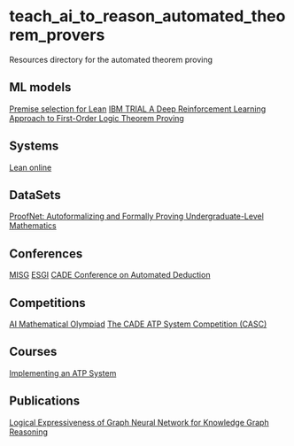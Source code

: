 # teach_ai_to_reason_automated_theorem_provers
Resources directory for the automated theorem proving 

## ML models 
[Premise selection for Lean](https://github.com/BartoszPiotrowski/lean-premise-selection)
[IBM TRIAL A Deep Reinforcement Learning Approach to First-Order Logic Theorem Proving](https://github.com/IBM/TRAIL)

## Systems 
[Lean online](https://www.ma.imperial.ac.uk/~buzzard/xena/natural_number_game/index2.html)

## DataSets 
[ProofNet: Autoformalizing and Formally Proving
Undergraduate-Level Mathematics ](https://arxiv.org/pdf/2302.12433.pdf)

## Conferences 
[MISG](https://mathsinindustry.com/)
[ESGI](https://ecmiindmath.org/european-study-groups-with-industry/)
[CADE Conference on Automated Deduction](https://cadeinc.org//conferences)


## Competitions 
[AI Mathematical Olympiad](https://aimoprize.com/)
[The CADE ATP System Competition (CASC)](https://www.tptp.org/CASC/J12/)

## Courses

[Implementing an ATP System](https://www.cs.miami.edu/home/geoff/Courses/CSC749-23F/Assessment/ANLLoop.html)


## Publications

[Logical Expressiveness of Graph Neural Network
for Knowledge Graph Reasoning](https://arxiv.org/pdf/2303.12306.pdf)
